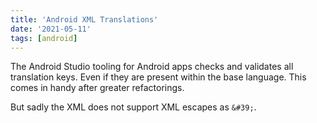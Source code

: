 ```yaml
---
title: 'Android XML Translations'
date: '2021-05-11'
tags: [android]
---
```


The Android Studio tooling for Android apps checks and validates all translation keys. Even if they are present within the base language. This comes in handy after greater refactorings.

But sadly the XML does not support XML escapes as `&#39;`.
